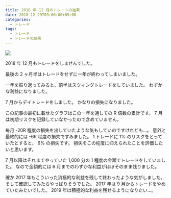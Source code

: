 ```yaml
---
title: 2018 年 12 月のトレードの結果
date: 2018-12-29T09:00:00+09:00
categories:
  - トレード
tags:
  - トレード
  - トレードの結果
---
```


![](/img/214-01.png)

2018 年 12 月もトレードをしませんでした。

<!--more-->

最後の 2 ヶ月半はトレードをせずに一年が終わってしまいました。

一年を振り返ってみると、前半はスウィングトレードをしていました。
わずかな利益になりました。

7 月からデイトレードをしました。
かなりの損失になりました。

この記事の最初に載せたグラフはこの一年を通しての R 倍数の累計です。
7 月は初期リスクを記録していなかったので含めていません。

毎月 -20R 程度の損失を出していたような気もしていのですけれども…。
意外と最終的には -6R 程度の損失ですみました。
1 トレードに 1% のリスクをとっていたとすると、 6% の損失です。
損失をこの程度に抑えられたことを評価したいと思います。

7 月以降はそれまでやっていた 1,000 分の 1 程度の金額でトレードをしていました。
なので金額的には 6 月までのわずかな利益がほぼそのまま残りました。

確か 2017 年もこういった消極的な利益を残して終わったような気がしました。
そして確認してみたらやっぱりそうでした。
2017 年は 9 月からトレードをやめていたみたいでした。
2019 年は積極的な利益を残せるようになりたい…。

